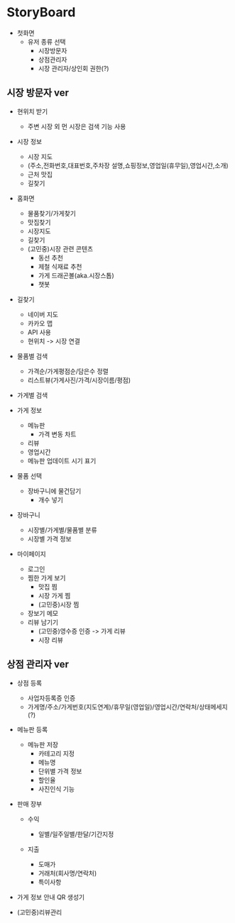 # StoryBoard

<!-- ### 앱에 무엇이 들어가야할까요 -->

- 첫화면
  - 유저 종류 선택
      - 시장방문자 
      - 상점관리자  
      - 시장 관리자/상인회 권한(?)

## 시장 방문자 ver
- 현위치 받기
  - 주변 시장 외 먼 시장은 검색 기능 사용

- 시장 정보
  - 시장 지도
  - (주소,전화번호,대표번호,주차장 설명,쇼핑정보,영업일(휴무일),영업시간,소개)
  - 근처 맛집
  - 길찾기
  
- 홈화면
  - 물품찾기/가게찾기
  - 맛집찾기
  - 시장지도
  - 길찾기
  - (고민중)시장 관련 콘텐츠 
    - 동선 추천
    - 제철 식재료 추천
    - 가게 드래곤볼(aka.시장스톱)
    - 챗봇

- 길찾기
    - 네이버 지도
    - 카카오 맵
    - API 사용
    - 현위치 -> 시장 연결
- 물품별 검색
  - 가격순/가게평점순/담은수 정렬
  - 리스트뷰(가게사진/가격/시장이름/평점)
  
- 가게별 검색
- 가게 정보
  - 메뉴판
    - 가격 변동 차트
  - 리뷰
  - 영업시간
  - 메뉴판 업데이트 시기 표기
- 물품 선택
  - 장바구니에 물건담기
    - 개수 넣기
- 장바구니
  - 시장별/가게별/물품별 분류
  - 시장별 가격 정보

  
- 마이페이지
    - 로그인
    - 찜한 가게 보기
        - 맛집 찜
        - 시장 가게 찜
        - (고민중)시장 찜 
    - 장보기 메모
    - 리뷰 남기기
        - (고민중)영수증 인증 -> 가게 리뷰
        - 시장 리뷰

## 상점 관리자 ver
- 상점 등록
  - 사업자등록증 인증
  - 가게명/주소/가게번호(지도연계)/휴무일(영업일)/영업시간/연락처/상태메세지(?)
- 메뉴판 등록
  - 메뉴판 저장
    - 카테고리 지정
    - 메뉴명
    - 단위별 가격 정보
    - 할인율
    - 사진인식 기능

- 판매 장부
  - 수익
    - 일별/일주일별/한달/기간지정

  - 지출
    - 도매가
    - 거래처(회사명/연락처)
    - 특이사항
- 가게 정보 안내 QR 생성기
- (고민중)리뷰관리
